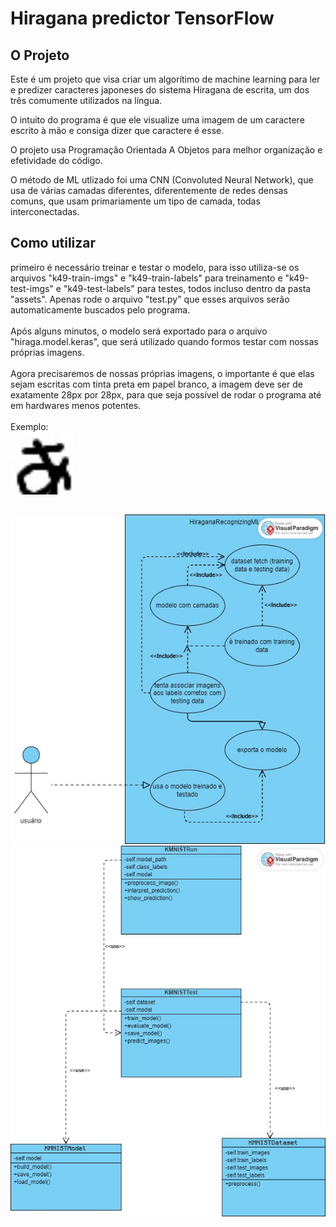 #
<h1>Hiragana predictor TensorFlow</h1>

<h2>O Projeto</h2>
Este é um projeto que visa criar um algorítimo de machine learning para ler e predizer caracteres japoneses do sistema Hiragana de escrita, um dos três comumente utilizados na língua.

O intuito do programa é que ele visualize uma imagem de um caractere escrito à mão e consiga dizer que caractere é esse.

O projeto usa Programação Orientada A Objetos para melhor organização e efetividade do código.

O método de ML utlizado foi uma CNN (Convoluted Neural Network), que usa de várias camadas diferentes, diferentemente de redes densas comuns, que usam primariamente um tipo de camada, todas interconectadas.

<h2>Como utilizar</h2>
primeiro é necessário treinar e testar o modelo, para isso utiliza-se os arquivos "k49-train-imgs" e "k49-train-labels" para treinamento e "k49-test-imgs" e "k49-test-labels" para testes, todos incluso dentro da pasta "assets". Apenas rode o arquivo "test.py" que esses arquivos serão automaticamente buscados pelo programa.
<br><br>
Após alguns minutos, o modelo será exportado para o arquivo "hiraga.model.keras", que será utilizado quando formos testar com nossas próprias imagens.
<br><br>
Agora precisaremos de nossas próprias imagens, o importante é que elas sejam escritas com tinta preta em papel branco, a imagem deve ser de exatamente 28px por 28px, para que seja possível de rodar o programa até em hardwares menos potentes.
<br><br>
Exemplo:
<br>
<img src="images/1.jpg" width="100px"/>

##
<img src="diagrams/diagrama_de_casos_de_uso.jpg"/>
<img src="diagrams/diagrama_de_classes.jpg"/>